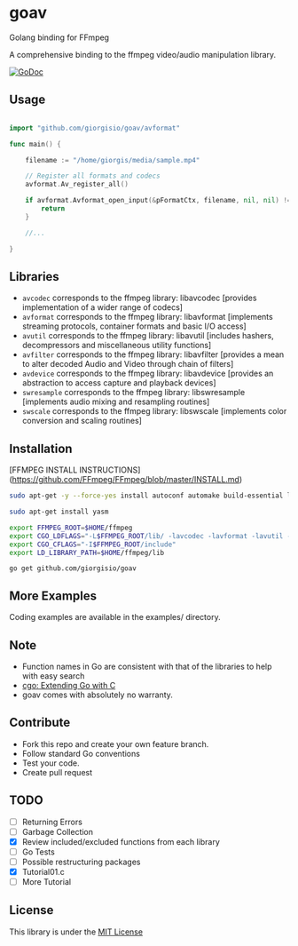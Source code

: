 # goav
Golang binding for FFmpeg

A comprehensive binding to the ffmpeg video/audio manipulation library.

[![GoDoc](https://godoc.org/github.com/giorgisio/goav?status.svg)](https://godoc.org/github.com/giorgisio/goav)

## Usage

`````go

import "github.com/giorgisio/goav/avformat"

func main() {

	filename := "/home/giorgis/media/sample.mp4"

	// Register all formats and codecs
	avformat.Av_register_all()

	if avformat.Avformat_open_input(&pFormatCtx, filename, nil, nil) != 0 {
		return
	}

	//...

}
`````

## Libraries

* `avcodec` corresponds to the ffmpeg library: libavcodec [provides implementation of a wider range of codecs]
* `avformat` corresponds to the ffmpeg library: libavformat [implements streaming protocols, container formats and basic I/O access]
* `avutil` corresponds to the ffmpeg library: libavutil [includes hashers, decompressors and miscellaneous utility functions]
* `avfilter` corresponds to the ffmpeg library: libavfilter [provides a mean to alter decoded Audio and Video through chain of filters]
* `avdevice` corresponds to the ffmpeg library: libavdevice [provides an abstraction to access capture and playback devices]
* `swresample` corresponds to the ffmpeg library: libswresample [implements audio mixing and resampling routines]
* `swscale` corresponds to the ffmpeg library: libswscale [implements color conversion and scaling routines]


## Installation

[FFMPEG INSTALL INSTRUCTIONS] (https://github.com/FFmpeg/FFmpeg/blob/master/INSTALL.md)

``` sh
sudo apt-get -y --force-yes install autoconf automake build-essential libass-dev libfreetype6-dev libsdl1.2-dev libtheora-dev libtool libva-dev libvdpau-dev libvorbis-dev libxcb1-dev libxcb-shm0-dev libxcb-xfixes0-dev pkg-config texi2html zlib1g-dev

sudo apt-get install yasm

export FFMPEG_ROOT=$HOME/ffmpeg
export CGO_LDFLAGS="-L$FFMPEG_ROOT/lib/ -lavcodec -lavformat -lavutil -lswscale -lswresample -lavdevice -lavfilter"
export CGO_CFLAGS="-I$FFMPEG_ROOT/include"
export LD_LIBRARY_PATH=$HOME/ffmpeg/lib
``` 

``` 
go get github.com/giorgisio/goav

``` 

## More Examples

Coding examples are available in the examples/ directory.

## Note
- Function names in Go are consistent with that of the libraries to help with easy search
- [cgo: Extending Go with C](http://blog.giorgis.io/cgo-examples)
- goav comes with absolutely no warranty.

## Contribute
- Fork this repo and create your own feature branch.
- Follow standard Go conventions
- Test your code.
- Create pull request

## TODO

- [ ] Returning Errors
- [ ] Garbage Collection
- [X] Review included/excluded functions from each library
- [ ] Go Tests
- [ ] Possible restructuring packages
- [x] Tutorial01.c
- [ ] More Tutorial

## License
This library is under the [MIT License](http://opensource.org/licenses/MIT)